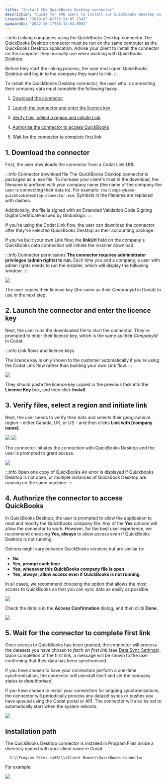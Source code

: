 ```yaml
---
title: "Install the QuickBooks Desktop connector"
description: "Guide for SMB users to install our QuickBooks Desktop on-premise connector."
createdAt: "2019-03-01T13:54:07.134Z"
updatedAt: "2022-10-17T16:14:54.800Z"
---
```


:::info Linking companies using the QuickBooks Desktop connector
The QuickBooks Desktop connector must be run on the same computer as the QuickBooks Desktop application. Advise your client to install the connector on the computer they normally use when working with QuickBooks Desktop.

Before they start the linking process, the user must open QuickBooks Desktop and log in to the company they want to link.
:::

To install the QuickBooks Desktop connector, the user who is connecting their company data must complete the following tasks:

1. [Download the connector](/integrations/accounting/quickbooksdesktop/installing-the-quickbooks-connector#1-download-the-connector)

2. [Launch the connector and enter the licence key](/integrations/accounting/quickbooksdesktop/installing-the-quickbooks-connector#2-launch-the-connector-and-enter-the-licence-key)

3. [Verify files, select a region and initiate Link](/integrations/accounting/quickbooksdesktop/installing-the-quickbooks-connector#3-verify-files-select-a-region-and-initiate-link)

4. [Authorize the connector to access QuickBooks](/integrations/accounting/quickbooksdesktop/installing-the-quickbooks-connector#4-authorize-the-connector-to-access-quickbooks)

5. [Wait for the connector to complete first link](/integrations/accounting/quickbooksdesktop/installing-the-quickbooks-connector#5-wait-for-the-connector-to-complete-first-link)

## 1. Download the connector

First, the user downloads the connector from a Codat Link URL.

:::info Connector download file
The QuickBooks Desktop connector is packaged as a .exe file. To increase your client's trust in the download, the filename is prefixed with your company name (the name of the company the user is connecting their data to). For example: `YourCompanyName-quickbooksDesktop-connector.exe`. Symbols in the filename are replaced with dashes.

Additionally, the file is signed with an Extended Validation Code Signing Digital Certificate issued by GlobalSign.
:::

If you're using the Codat Link flow, the user can download the connector after they've selected QuickBooks Desktop as their accounting package.

If you've built your own Link flow, the **linkUrl** field on the company's QuickBooks data connection will initiate the installer download.

:::info Connector permissions
**The connector requires administrator privileges (admin rights) to run.** Each time you add a company, a user with admin rights needs to run the installer, which will display the following window:
:::

<img src="/img/old/420dc1e-QBDLinkNew.JPG" />

The user copies their license key (the same as their _CompanyId_ in Codat) to use in the next step.

## 2. Launch the connector and enter the licence key

Next, the user runs the downloaded file to start the connector. They're prompted to enter their licence key, which is the same as their _CompanyId_ in Codat.

:::info Link flows and licence keys

The licence key is only shown to the customer automatically if you're using the Codat Link flow rather than building your own Link flow.
:::

<img src="/img/old/2442911-Entering_License_key.png" />

They should paste the licence key copied in the previous task into the **Licence Key** box, and then click **Install**.

## 3. Verify files, select a region and initiate link

Next, the user needs to verify their data and selects their geographical region – either Canada, UK, or US – and then clicks **Link with [company name]**.

<img src="/img/old/6658970-QBD_Connector.png" />

<img src="/img/old/3404367-QB_region_selection.png" />

The connector initiates the connection with QuickBooks Desktop and the user is prompted to grant access.

<img src="/img/old/1afe318-QBDConfirm.PNG" />

:::info Open one copy of QuickBooks
An error is displayed if Quickbooks Desktop is not open, or multiple instances of Quickbook Desktop are running on the same machine.
:::

## 4. Authorize the connector to access QuickBooks

In QuickBooks Desktop, the user is prompted to allow the application to read and modify the QuickBooks company file. Any of the **Yes** options will allow the connector to work. However, for the best user experience, we recommend choosing **Yes, always** to allow access even if QuickBooks Desktop is not running.

Options might vary between QuickBooks versions but are similar to:

- **No**
- **Yes, prompt each time**
- **Yes, whenever this QuickBooks company file is open**
- **Yes, always; allow access even if QuickBooks is not running**.

In all cases, we recommend choosing the option that allows the most access to QuickBooks so that you can sync data as easily as possible.

<img src="/img/old/c650d8d-QBD-Auth.png" />

Check the details in the **Access Confirmation** dialog, and then click **Done**.

<img src="/img/old/7db6c59-Access_Confirmation.png" />

## 5. Wait for the connector to complete first link

Once access to QuickBooks has been granted, the connector will process the datasets you have chosen to _fetch on first link_ (see [Data Sync Settings](/core-concepts/data-type-settings)). Upon completion of the first link, a message will be shown to the user confirming that their data has been synchronised.

If you have chosen to have your connectors perform a one-time synchronisation, the connector will uninstall itself and set the company status to _deauthorised_.

If you have chosen to install your connectors for ongoing synchronisations, the connector will periodically process any dataset syncs or pushes you have queued using the Codat portal or API. The connector will also be set to automatically start when the system reboots.

<img src="/img/old/e435017-Linked_Succesfully.png" />

## Installation path

The QuickBooks Desktop connector is installed in Program Files inside a directory named with your client name in Codat.

```
  C:\\Program Files (x86)\\<Client Name>\\QuickBooks-connector
```

For example:

<img src="/img/old/8fa7d87-qbd-connector-installation-path-border.png" />
